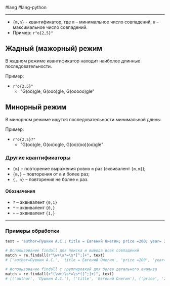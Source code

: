 #lang #lang-python  

---
- `{m,n}` - квантификатор, где `m` – минимальное число совпадений, `n` – максимальное число совпадений.
- Пример: `r"o{2,5}"`

## Жадный (мажорный) режим

В жадном режиме квантификатор находит наиболее длинные последовательности.

Пример:
- `r"o{2,5}"`
  - "G(oo)gle, G(ooo)gle, G(ooooo)gle"

## Минорный режим

В минорном режиме ищутся последовательности минимальной длины.

Пример:
- `r"o{2,5}?"`
  - "G(oo)gle, G(oo)ogle, G(oo)(oo)(oo)gle"

### Другие квантификаторы

- `{m}` – повторение выражения ровно `m` раз (эквивалент `{m,m}`);
- `{m,}` – повторения от `m` и более раз;
- `{, n}` – повторения не более `n` раз.

#### Обозначения

- `?` – эквивалент `{0,1}`
- `*` – эквивалент `{0,}`
- `+` – эквивалент `{1,}`

---

### Примеры обработки

```python
text = "author=Пушкин А.С.; title = Евгений Онегин; price =200; year= 2001"

# Использование findall для поиска и вывода всех совпадений
match = re.findall(r"\w+\s*=\s*[^;]+", text)
# ['author=Пушкин А.С.', 'title = Евгений Онегин', 'price =200', 'year= 2001']

# Использование findall с группировкой для более детального анализа
match = re.findall(r"(\w+)\s*=\s*([^;]+)", text)
# [('author', 'Пушкин А.С.'), ('title', 'Евгений Онегин'), ('price', '200'), ('year', '2001')]
```

